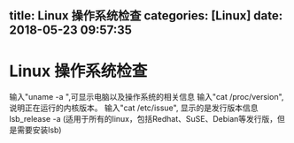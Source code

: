 title: Linux 操作系统检查
categories: [Linux]
date: 2018-05-23 09:57:35
---
# Linux 操作系统检查

输入"uname -a ",可显示电脑以及操作系统的相关信息
输入"cat /proc/version",说明正在运行的内核版本。
输入"cat /etc/issue", 显示的是发行版本信息
lsb_release -a (适用于所有的linux，包括Redhat、SuSE、Debian等发行版，但是需要安装lsb)


